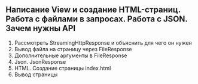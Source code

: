 ## Написание View и создание HTML-страниц. Работа с файлами в запросах. Работа с JSON. Зачем нужны API

1) Рассмотреть StreamingHttpResponse и объяснить для чего он нужен
2) Вывод файла на страницу через FileResponse
3) Дополнительные аргументы в FileResponse
4) Json. JsonResponse
5) HTML. Создание страницы index.html
6) Вывод страницы
